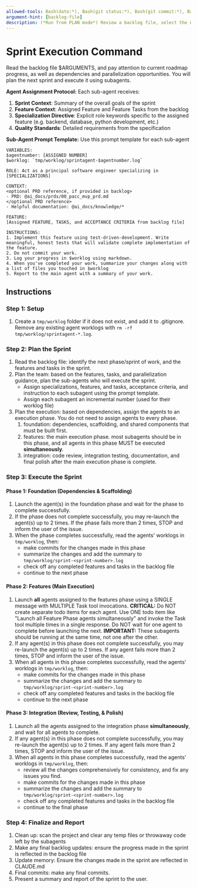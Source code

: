 ```yaml
---
allowed-tools: Bash(date:*), Bash(git status:*), Bash(git commit:*), Bash(mkdir:*), Task, Write, MultiEdit
argument-hint: [backlog-file]
description: (*Run from PLAN mode*) Review a backlog file, select the next sprint, and execute it with subagents
---
```


# Sprint Execution Command
Read the backlog file $ARGUMENTS, and pay attention to current roadmap progress, as well as dependencies and parallelization opportunities.
You will plan the next sprint and execute it using subagents.

**Agent Assignment Protocol:**
Each sub-agent receives:
1. **Sprint Context**: Summary of the overall goals of the sprint
2. **Feature Context**: Assigned Feature and Feature Tasks from the backlog
3. **Specialization Directive**: Explicit role keywords specific to the assigned feature (e.g. backend, database, python development, etc.)
4. **Quality Standards**: Detailed requirements from the specification


**Sub-Agent Prompt Template:**
Use this prompt template for each sub-agent
```
VARIABLES:
$agentnumber: [ASSIGNED NUMBER]
$worklog: `tmp/worklog/sprintagent-$agentnumber.log`

ROLE: Act as a principal software engineer specializing in [SPECIALIZATIONS]

CONTEXT:
<optional PRD reference, if provided in backlog>
- PRD: @ai_docs/prds/00_pacc_mvp_prd.md
</optional PRD reference>
- Helpful documentation: @ai_docs/knowledge/*

FEATURE:
[Assigned FEATURE, TASKS, and ACCEPTANCE CRITERIA from backlog file]

INSTRUCTIONS:
1. Implement this feature using test-driven-development. Write meaningful, honest tests that will validate complete implementation of the feature.
2. Do not commit your work.
3. Log your progress in $worklog using markdown.
4. When you've completed your work, summarize your changes along with a list of files you touched in $worklog
5. Report to the main agent with a summary of your work.
```

## Instructions
### Step 1: Setup
1. Create a `tmp/worklog` folder if it does not exist, and add it to .gitignore. Remove any existing agent worklogs with `rm -rf tmp/worklog/sprintagent-*.log`.

### Step 2: Plan the Sprint
1. Read the backlog file: identify the next phase/sprint of work, and the features and tasks in the sprint.
2. Plan the team: based on the features, tasks, and parallelization guidance, plan the sub-agents who will execute the sprint. 
    - Assign specializations, features, and tasks, acceptance criteria, and instruction to each subagent using the prompt template.
    - Assign each subagent an incremental number (used for their worklog file)
3. Plan the execution: based on dependencies, assign the agents to an execution phase. You do not need to assign agents to every phase.
    1. foundation: dependencies, scaffolding, and shared components that must be built first.
    2. features: the main execution phase. most subagents should be in this phase, and all agents in this phase MUST be executed **simultaneously**.
    3. integration: code review, integration testing, documentation, and final polish after the main execution phase is complete.

### Step 3: Execute the Sprint
#### Phase 1: Foundation (Dependencies & Scaffolding)
1. Launch the agent(s) in the foundation phase and wait for the phase to complete successfully.
2. If the phase does not complete successfully, you may re-launch the agent(s) up to 2 times. If the phase fails more than 2 times, STOP and inform the user of the issue.
3. When the phase completes successfully, read the agents' worklogs in `tmp/worklog`, then:
    - make commits for the changes made in this phase
    - summarize the changes and add the summary to `tmp/worklog/sprint-<sprint-number>.log`
    - check off any completed features and tasks in the backlog file
    - continue to the next phase

#### Phase 2: Features (Main Execution)
1. Launch **all** agents assigned to the features phase using a SINGLE message with MULTIPLE Task tool invocations.
   **CRITICAL:** Do NOT create separate todo items for each agent. Use ONE todo item like "Launch all Feature Phase agents simultaneously" and invoke the Task tool multiple times in a single response. Do NOT wait for one agent to complete before launching the next.
   **IMPORTANT:** These subagents should be running at the same time, not one after the other.
2. If any agent(s) in this phase does not complete successfully, you may re-launch the agent(s) up to 2 times. If any agent fails more than 2 times, STOP and inform the user of the issue.
3. When all agents in this phase completes successfully, read the agents' worklogs in `tmp/worklog`, then:
    - make commits for the changes made in this phase
    - summarize the changes and add the summary to `tmp/worklog/sprint-<sprint-number>.log`
    - check off any completed features and tasks in the backlog file
    - continue to the next phase

#### Phase 3: Integration (Review, Testing, & Polish)
1. Launch all the agents assigned to the integration phase **simultaneously**, and wait for all agents to complete.
2. If any agent(s) in this phase does not complete successfully, you may re-launch the agent(s) up to 2 times. If any agent fails more than 2 times, STOP and inform the user of the issue.
3. When all agents in this phase completes successfully, read the agents' worklogs in `tmp/worklog`, then:
    - review all the changes comprehensively for consistency, and fix any issues you find.
    - make commits for the changes made in this phase
    - summarize the changes and add the summary to `tmp/worklog/sprint-<sprint-number>.log`
    - check off any completed features and tasks in the backlog file
    - continue to the final phase

### Step 4: Finalize and Report
1. Clean up: scan the project and clear any temp files or throwaway code left by the subagents
2. Make any final backlog updates: ensure the progress made in the sprint is reflected in the backlog file
3. Update memory: Ensure the changes made in the sprint are reflected in CLAUDE.md
4. Final commits: make any final commits.
5. Present a summary and report of the sprint to the user.